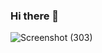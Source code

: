 ### Hi there 👋

<!--
**murali2601/murali2601** is a ✨ _special_ ✨ repository because its `README.md` (this file) appears on your GitHub profile.

Here are some ideas to get you started:

- 🔭 I’m currently working on ...
- 🌱 I’m currently learning ...
- 👯 I’m looking to collaborate on ...
- 🤔 I’m looking for help with ...
- 💬 Ask me about ...
- 📫 How to reach me: ...
- 😄 Pronouns: ...
- ⚡ Fun fact: ...
-->
![Screenshot (303)](https://github.com/murali2601/murali2601/assets/89293722/908f464a-ab6a-46e5-8071-3c147b10964b)
